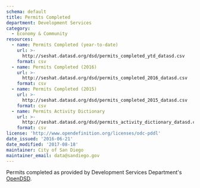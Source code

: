 ```yaml
---
schema: default
title: Permits Completed
department: Development Services
category:
  - Economy & Community
resources:
  - name: Permits Completed (year-to-date)
    url: >-
      http://seshat.datasd.org/dsd/permits_completed_ytd_datasd.csv
    format: csv
  - name: Permits Completed (2016)
    url: >-
      http://seshat.datasd.org/dsd/permits_completed_2016_datasd.csv
    format: csv
  - name: Permits Completed (2015)
    url: >-
      http://seshat.datasd.org/dsd/permits_completed_2015_datasd.csv
    format: csv
  - name: Permits Activity Dictionary
    url: >-
      http://seshat.datasd.org/dsd/permits_activity_dictionary_datasd.csv
    format: csv
license: 'http://www.opendefinition.org/licenses/odc-pddl'
date_issued: '2016-06-21'
date_modified: '2017-08-18'
maintainer: City of San Diego
maintainer_email: data@sandiego.gov
---
```

Permits completed as provided by Development Services Department's
<a href="https://www.sandiego.gov/development-services/opendsd" target="_blank" rel="noopener">OpenDSD</a>.
